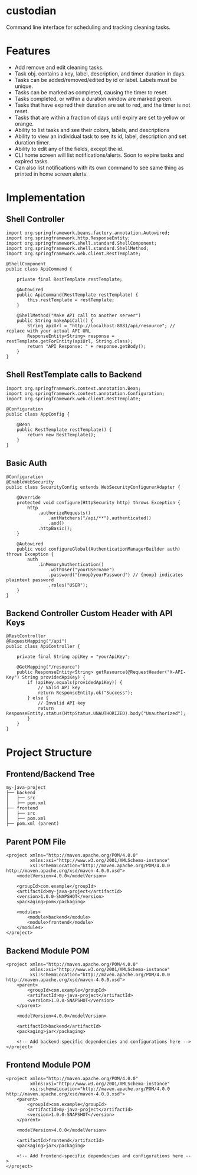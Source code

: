 # custodian
Command line interface for scheduling and tracking cleaning tasks.

# Features
- Add remove and edit cleaning tasks.
- Task obj. contains a key, label, description, and timer duration in days.
- Tasks can be added/removed/edited by id or label. Labels must be unique.
- Tasks can be marked as completed, causing the timer to reset.
- Tasks completed, or within a duration window are marked green.
- Tasks that have expired their duration are set to red, and the timer is not reset.
- Tasks that are within a fraction of days until expiry are set to yellow or orange.
- Ability to list tasks and see their colors, labels, and descriptions
- Ability to view an individual task to see its id, label, description and set duration timer.
- Ability to edit any of the fields, except the id.
- CLI home screen will list notifications/alerts. Soon to expire tasks and expired tasks.
- Can also list notifications with its own command to see same thing as printed in home screen alerts.

# Implementation
## Shell Controller
```
import org.springframework.beans.factory.annotation.Autowired;
import org.springframework.http.ResponseEntity;
import org.springframework.shell.standard.ShellComponent;
import org.springframework.shell.standard.ShellMethod;
import org.springframework.web.client.RestTemplate;

@ShellComponent
public class ApiCommand {

    private final RestTemplate restTemplate;

    @Autowired
    public ApiCommand(RestTemplate restTemplate) {
        this.restTemplate = restTemplate;
    }

    @ShellMethod("Make API call to another server")
    public String makeApiCall() {
        String apiUrl = "http://localhost:8081/api/resource"; // replace with your actual API URL
        ResponseEntity<String> response = restTemplate.getForEntity(apiUrl, String.class);
        return "API Response: " + response.getBody();
    }
}
```

## Shell RestTemplate calls to Backend
```
import org.springframework.context.annotation.Bean;
import org.springframework.context.annotation.Configuration;
import org.springframework.web.client.RestTemplate;

@Configuration
public class AppConfig {

    @Bean
    public RestTemplate restTemplate() {
        return new RestTemplate();
    }
}
```

## Basic Auth
```
@Configuration
@EnableWebSecurity
public class SecurityConfig extends WebSecurityConfigurerAdapter {

    @Override
    protected void configure(HttpSecurity http) throws Exception {
        http
            .authorizeRequests()
                .antMatchers("/api/**").authenticated()
                .and()
            .httpBasic();
    }

    @Autowired
    public void configureGlobal(AuthenticationManagerBuilder auth) throws Exception {
        auth
            .inMemoryAuthentication()
                .withUser("yourUsername")
                .password("{noop}yourPassword") // {noop} indicates plaintext password
                .roles("USER");
    }
}
```

## Backend Controller Custom Header with API Keys
```
@RestController
@RequestMapping("/api")
public class ApiController {

    private final String apiKey = "yourApiKey";

    @GetMapping("/resource")
    public ResponseEntity<String> getResource(@RequestHeader("X-API-Key") String providedApiKey) {
        if (apiKey.equals(providedApiKey)) {
            // Valid API key
            return ResponseEntity.ok("Success");
        } else {
            // Invalid API key
            return ResponseEntity.status(HttpStatus.UNAUTHORIZED).body("Unauthorized");
        }
    }
}
```

# Project Structure
## Frontend/Backend Tree
```
my-java-project
├── backend
│   ├── src
│   ├── pom.xml
├── frontend
│   ├── src
│   ├── pom.xml
├── pom.xml (parent)
```

## Parent POM File
```
<project xmlns="http://maven.apache.org/POM/4.0.0"
         xmlns:xsi="http://www.w3.org/2001/XMLSchema-instance"
         xsi:schemaLocation="http://maven.apache.org/POM/4.0.0 http://maven.apache.org/xsd/maven-4.0.0.xsd">
    <modelVersion>4.0.0</modelVersion>

    <groupId>com.example</groupId>
    <artifactId>my-java-project</artifactId>
    <version>1.0.0-SNAPSHOT</version>
    <packaging>pom</packaging>

    <modules>
        <module>backend</module>
        <module>frontend</module>
    </modules>
</project>

```

## Backend Module POM
```
<project xmlns="http://maven.apache.org/POM/4.0.0"
         xmlns:xsi="http://www.w3.org/2001/XMLSchema-instance"
         xsi:schemaLocation="http://maven.apache.org/POM/4.0.0 http://maven.apache.org/xsd/maven-4.0.0.xsd">
    <parent>
        <groupId>com.example</groupId>
        <artifactId>my-java-project</artifactId>
        <version>1.0.0-SNAPSHOT</version>
    </parent>

    <modelVersion>4.0.0</modelVersion>

    <artifactId>backend</artifactId>
    <packaging>jar</packaging>

    <!-- Add backend-specific dependencies and configurations here -->
</project>

```

## Frontend Module POM
```
<project xmlns="http://maven.apache.org/POM/4.0.0"
         xmlns:xsi="http://www.w3.org/2001/XMLSchema-instance"
         xsi:schemaLocation="http://maven.apache.org/POM/4.0.0 http://maven.apache.org/xsd/maven-4.0.0.xsd">
    <parent>
        <groupId>com.example</groupId>
        <artifactId>my-java-project</artifactId>
        <version>1.0.0-SNAPSHOT</version>
    </parent>

    <modelVersion>4.0.0</modelVersion>

    <artifactId>frontend</artifactId>
    <packaging>jar</packaging>

    <!-- Add frontend-specific dependencies and configurations here -->
</project>
```
